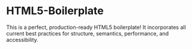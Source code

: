 # HTML5-Boilerplate
This is a perfect, production-ready HTML5 boilerplate! It incorporates all current best practices for structure, semantics, performance, and accessibility.
